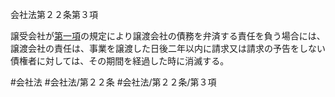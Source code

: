 会社法第２２条第３項

譲受会社が[第一項](会社法＿＿＿＿第２２条第１項)の規定により譲渡会社の債務を弁済する責任を負う場合には、譲渡会社の責任は、事業を譲渡した日後二年以内に請求又は請求の予告をしない債権者に対しては、その期間を経過した時に消滅する。

#会社法
#会社法/第２２条
#会社法/第２２条/第３項
